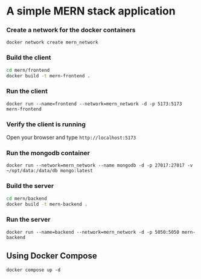# A simple MERN stack application 

### Create a network for the docker containers

`docker network create mern_network`

### Build the client 

```sh
cd mern/frontend
docker build -t mern-frontend .
```

### Run the client

`docker run --name=frontend --network=mern_network -d -p 5173:5173 mern-frontend`

### Verify the client is running

Open your browser and type `http://localhost:5173`

### Run the mongodb container

`docker run --network=mern_network --name mongodb -d -p 27017:27017 -v ~/opt/data:/data/db mongo:latest`

### Build the server

```sh
cd mern/backend
docker build -t mern-backend .
```

### Run the server

`docker run --name=backend --network=mern_network -d -p 5050:5050 mern-backend`

## Using Docker Compose

`docker compose up -d`

